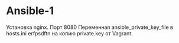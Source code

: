 # Ansible-1
Установка nginx. Порт 8080 
Переменная ansible_private_key_file в hosts.ini erfpsdftn на копию private.key от Vagrant.


